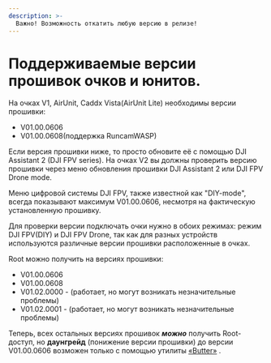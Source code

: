 ```yaml
---
description: >-
  Важно! Возможность откатить любую версию в релизе!
---
```


# Поддерживаемые версии прошивок очков и юнитов.



На очках V1, AirUnit, Caddx Vista(AirUnit Lite) необходимы версии прошивки:

* V01.00.0606&#x20; 
* V01.00.0608(поддержка RuncamWASP)

Если версия прошивки ниже, то просто обновите её с помощью DJI Assistant 2 (DJI FPV series).
На очках V2 вы должны проверить версию прошивки через меню обновления прошивки DJI Assistant 2 или DJI FPV Drone mode.&#x20;

Меню цифровой системы DJI FPV, также известной как "DIY-mode", всегда показывают максимум V01.00.0606, несмотря на фактическую установленную прошивку.

Для проверки версии подключать очки нужно в обоих режимах: режим DJI FPV(DIY) и DJI FPV Drone, так как для разных устройств используются различные версии прошивки расположенные в очках.

Root можно получить на версиях прошивки:

* V01.00.0606&#x20;
* V01.00.0608&#x20;
* V01.02.0000 - (работает, но могут возникать незначительные проблемы)&#x20;
* V01.02.0001 - (работает, но могут возникать незначительные проблемы)

Теперь, всех остальных версиях прошивок _**можно**_ получить Root-доступ, но **даунгрейд** (понижение версии прошивки)
до версии V01.00.0606 возможен только с помощью утилиты [«Butter»](https://github.com/fpv-wtf/butter)&#x20;.

